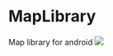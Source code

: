 # MapLibrary
Map library for android
<img src="https://github.com/Jaakkko/MapLibrary/blob/master/Screenshot_20190801_105926_jaakko.leinonen.com.maplibrary.jpg?raw=true">
